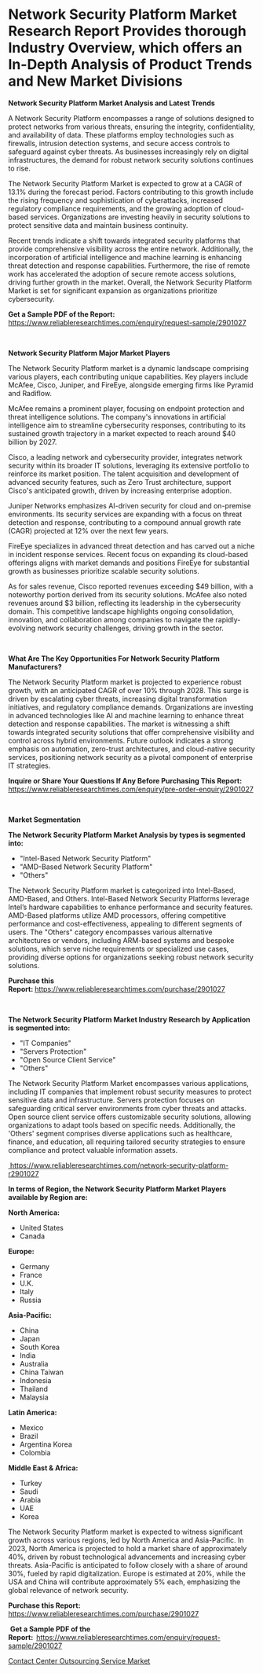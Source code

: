 <p><h1>Network Security Platform Market Research Report Provides thorough Industry Overview, which offers an In-Depth Analysis of Product Trends and New Market Divisions</h1></p><p><strong>Network Security Platform Market Analysis and Latest Trends</strong></p>
<p><p>A Network Security Platform encompasses a range of solutions designed to protect networks from various threats, ensuring the integrity, confidentiality, and availability of data. These platforms employ technologies such as firewalls, intrusion detection systems, and secure access controls to safeguard against cyber threats. As businesses increasingly rely on digital infrastructures, the demand for robust network security solutions continues to rise.</p><p>The Network Security Platform Market is expected to grow at a CAGR of 13.1% during the forecast period. Factors contributing to this growth include the rising frequency and sophistication of cyberattacks, increased regulatory compliance requirements, and the growing adoption of cloud-based services. Organizations are investing heavily in security solutions to protect sensitive data and maintain business continuity.</p><p>Recent trends indicate a shift towards integrated security platforms that provide comprehensive visibility across the entire network. Additionally, the incorporation of artificial intelligence and machine learning is enhancing threat detection and response capabilities. Furthermore, the rise of remote work has accelerated the adoption of secure remote access solutions, driving further growth in the market. Overall, the Network Security Platform Market is set for significant expansion as organizations prioritize cybersecurity.</p></p>
<p><strong>Get a Sample PDF of the Report:&nbsp;</strong> <a href="https://www.reliableresearchtimes.com/enquiry/request-sample/2901027?utm_campaign=3040&utm_medium=2&utm_source=Github&utm_content=ia&utm_term=16032025&utm_id=network-security-platform">https://www.reliableresearchtimes.com/enquiry/request-sample/2901027</a></p>
<p>&nbsp;</p>
<p><strong>Network Security Platform Major Market Players</strong></p>
<p><p>The Network Security Platform market is a dynamic landscape comprising various players, each contributing unique capabilities. Key players include McAfee, Cisco, Juniper, and FireEye, alongside emerging firms like Pyramid and Radiflow.</p><p>McAfee remains a prominent player, focusing on endpoint protection and threat intelligence solutions. The company's innovations in artificial intelligence aim to streamline cybersecurity responses, contributing to its sustained growth trajectory in a market expected to reach around $40 billion by 2027.</p><p>Cisco, a leading network and cybersecurity provider, integrates network security within its broader IT solutions, leveraging its extensive portfolio to reinforce its market position. The talent acquisition and development of advanced security features, such as Zero Trust architecture, support Cisco's anticipated growth, driven by increasing enterprise adoption.</p><p>Juniper Networks emphasizes AI-driven security for cloud and on-premise environments. Its security services are expanding with a focus on threat detection and response, contributing to a compound annual growth rate (CAGR) projected at 12% over the next few years.</p><p>FireEye specializes in advanced threat detection and has carved out a niche in incident response services. Recent focus on expanding its cloud-based offerings aligns with market demands and positions FireEye for substantial growth as businesses prioritize scalable security solutions.</p><p>As for sales revenue, Cisco reported revenues exceeding $49 billion, with a noteworthy portion derived from its security solutions. McAfee also noted revenues around $3 billion, reflecting its leadership in the cybersecurity domain. This competitive landscape highlights ongoing consolidation, innovation, and collaboration among companies to navigate the rapidly-evolving network security challenges, driving growth in the sector.</p></p>
<p>&nbsp;</p>
<p><strong>What Are The Key Opportunities For Network Security Platform Manufacturers?</strong></p>
<p><p>The Network Security Platform market is projected to experience robust growth, with an anticipated CAGR of over 10% through 2028. This surge is driven by escalating cyber threats, increasing digital transformation initiatives, and regulatory compliance demands. Organizations are investing in advanced technologies like AI and machine learning to enhance threat detection and response capabilities. The market is witnessing a shift towards integrated security solutions that offer comprehensive visibility and control across hybrid environments. Future outlook indicates a strong emphasis on automation, zero-trust architectures, and cloud-native security services, positioning network security as a pivotal component of enterprise IT strategies.</p></p>
<p><strong>Inquire or Share Your Questions If Any Before Purchasing This Report:</strong> <a href="https://www.reliableresearchtimes.com/enquiry/pre-order-enquiry/2901027?utm_campaign=3040&utm_medium=2&utm_source=Github&utm_content=ia&utm_term=16032025&utm_id=network-security-platform">https://www.reliableresearchtimes.com/enquiry/pre-order-enquiry/2901027</a></p>
<p>&nbsp;</p>
<p><strong>Market Segmentation</strong></p>
<p><strong>The Network Security Platform Market Analysis by types is segmented into:</strong></p>
<p><ul><li>"Intel-Based Network Security Platform"</li><li>"AMD-Based Network Security Platform"</li><li>"Others"</li></ul></p>
<p><p>The Network Security Platform market is categorized into Intel-Based, AMD-Based, and Others. Intel-Based Network Security Platforms leverage Intel’s hardware capabilities to enhance performance and security features. AMD-Based platforms utilize AMD processors, offering competitive performance and cost-effectiveness, appealing to different segments of users. The "Others" category encompasses various alternative architectures or vendors, including ARM-based systems and bespoke solutions, which serve niche requirements or specialized use cases, providing diverse options for organizations seeking robust network security solutions.</p></p>
<p><strong>Purchase this Report:&nbsp;</strong><a href="https://www.reliableresearchtimes.com/purchase/2901027?utm_campaign=3040&utm_medium=2&utm_source=Github&utm_content=ia&utm_term=16032025&utm_id=network-security-platform">https://www.reliableresearchtimes.com/purchase/2901027</a></p>
<p>&nbsp;</p>
<p><strong>The Network Security Platform Market Industry Research by Application is segmented into:</strong></p>
<p><ul><li>"IT Companies"</li><li>"Servers Protection"</li><li>"Open Source Client Service"</li><li>"Others"</li></ul></p>
<p><p>The Network Security Platform Market encompasses various applications, including IT companies that implement robust security measures to protect sensitive data and infrastructure. Servers protection focuses on safeguarding critical server environments from cyber threats and attacks. Open source client service offers customizable security solutions, allowing organizations to adapt tools based on specific needs. Additionally, the 'Others' segment comprises diverse applications such as healthcare, finance, and education, all requiring tailored security strategies to ensure compliance and protect valuable information assets.</p></p>
<p><a href="https://www.reliableresearchtimes.com/network-security-platform-r2901027?utm_campaign=3040&utm_medium=2&utm_source=Github&utm_content=ia&utm_term=16032025&utm_id=network-security-platform">&nbsp;https://www.reliableresearchtimes.com/network-security-platform-r2901027</a></p>
<p><strong>In terms of Region, the Network Security Platform Market Players available by Region are:</strong></p>
<p>
    <p> <strong> North America: </strong>
        <ul>
            <li>United States</li>
            <li>Canada</li>
        </ul>
        </p> 
    <p> <strong> Europe: </strong>
        <ul>
            <li>Germany</li>
            <li>France</li>
            <li>U.K.</li>
            <li>Italy</li>
            <li>Russia</li>
        </ul>
        </p> 
    <p> <strong> Asia-Pacific: </strong>
        <ul>
            <li>China</li>
            <li>Japan</li>
            <li>South Korea</li>
            <li>India</li>
            <li>Australia</li>
            <li>China Taiwan</li>
            <li>Indonesia</li>
            <li>Thailand</li>
            <li>Malaysia</li>
        </ul>
        </p> 
    <p> <strong> Latin America: </strong>
        <ul>
            <li>Mexico</li>
            <li>Brazil</li>
            <li>Argentina Korea</li>
            <li>Colombia</li>
        </ul>
        </p> 
    <p> <strong> Middle East & Africa: </strong>
        <ul>
            <li>Turkey</li>
            <li>Saudi</li>
            <li>Arabia</li>
            <li>UAE</li>
            <li>Korea</li>
        </ul>
    </p>
    </p>
<p><p>The Network Security Platform market is expected to witness significant growth across various regions, led by North America and Asia-Pacific. In 2023, North America is projected to hold a market share of approximately 40%, driven by robust technological advancements and increasing cyber threats. Asia-Pacific is anticipated to follow closely with a share of around 30%, fueled by rapid digitalization. Europe is estimated at 20%, while the USA and China will contribute approximately 5% each, emphasizing the global relevance of network security.</p></p>
<p><strong>Purchase this Report: </strong><a href="https://www.reliableresearchtimes.com/purchase/2901027?utm_campaign=3040&utm_medium=2&utm_source=Github&utm_content=ia&utm_term=16032025&utm_id=network-security-platform">https://www.reliableresearchtimes.com/purchase/2901027</a></p>
<p>&nbsp;<strong>Get a Sample PDF of the Report:&nbsp;&nbsp;</strong><a href="https://www.reliableresearchtimes.com/enquiry/request-sample/2901027?utm_campaign=3040&utm_medium=2&utm_source=Github&utm_content=ia&utm_term=16032025&utm_id=network-security-platform">https://www.reliableresearchtimes.com/enquiry/request-sample/2901027</a></p>
<p><strong></strong></p>
<p><p><a href="https://github.com/penecorodz74/Market-Research-Report-List-1/blob/main/contact-center-outsourcing-service-market.md?utm_campaign=3040&utm_medium=2&utm_source=Github&utm_content=ia&utm_term=16032025&utm_id=network-security-platform">Contact Center Outsourcing Service Market</a></p></p>